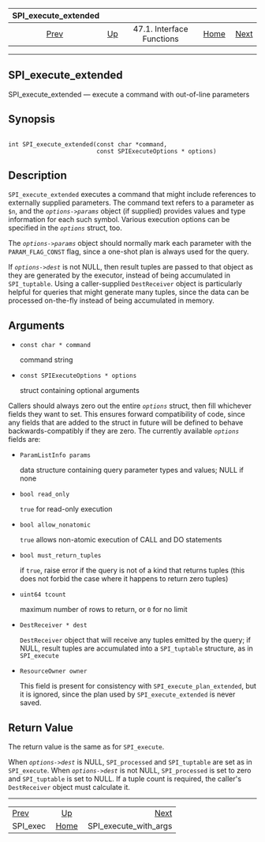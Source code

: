 <!--?xml version="1.0" encoding="UTF-8" standalone="no"?-->

|         SPI\_execute\_extended        |                                                      |                           |                                                       |                                                                 |
| :-----------------------------------: | :--------------------------------------------------- | :-----------------------: | ----------------------------------------------------: | --------------------------------------------------------------: |
| [Prev](spi-spi-exec.html "SPI_exec")  | [Up](spi-interface.html "47.1. Interface Functions") | 47.1. Interface Functions | [Home](index.html "PostgreSQL 17devel Documentation") |  [Next](spi-spi-execute-with-args.html "SPI_execute_with_args") |

***

## SPI\_execute\_extended

SPI\_execute\_extended — execute a command with out-of-line parameters

## Synopsis

```

int SPI_execute_extended(const char *command,
                         const SPIExecuteOptions * options)
```

## Description

`SPI_execute_extended` executes a command that might include references to externally supplied parameters. The command text refers to a parameter as `$n`, and the *`options->params`* object (if supplied) provides values and type information for each such symbol. Various execution options can be specified in the *`options`* struct, too.

The *`options->params`* object should normally mark each parameter with the `PARAM_FLAG_CONST` flag, since a one-shot plan is always used for the query.

If *`options->dest`* is not NULL, then result tuples are passed to that object as they are generated by the executor, instead of being accumulated in `SPI_tuptable`. Using a caller-supplied `DestReceiver` object is particularly helpful for queries that might generate many tuples, since the data can be processed on-the-fly instead of being accumulated in memory.

## Arguments

* `const char * command`

    command string

* `const SPIExecuteOptions * options`

    struct containing optional arguments

Callers should always zero out the entire *`options`* struct, then fill whichever fields they want to set. This ensures forward compatibility of code, since any fields that are added to the struct in future will be defined to behave backwards-compatibly if they are zero. The currently available *`options`* fields are:

* `ParamListInfo params`

    data structure containing query parameter types and values; NULL if none

* `bool read_only`

    `true` for read-only execution

* `bool allow_nonatomic`

    `true` allows non-atomic execution of CALL and DO statements

* `bool must_return_tuples`

    if `true`, raise error if the query is not of a kind that returns tuples (this does not forbid the case where it happens to return zero tuples)

* `uint64 tcount`

    maximum number of rows to return, or `0` for no limit

* `DestReceiver * dest`

    `DestReceiver` object that will receive any tuples emitted by the query; if NULL, result tuples are accumulated into a `SPI_tuptable` structure, as in `SPI_execute`

* `ResourceOwner owner`

    This field is present for consistency with `SPI_execute_plan_extended`, but it is ignored, since the plan used by `SPI_execute_extended` is never saved.

## Return Value

The return value is the same as for `SPI_execute`.

When *`options->dest`* is NULL, `SPI_processed` and `SPI_tuptable` are set as in `SPI_execute`. When *`options->dest`* is not NULL, `SPI_processed` is set to zero and `SPI_tuptable` is set to NULL. If a tuple count is required, the caller's `DestReceiver` object must calculate it.

***

|                                       |                                                       |                                                                 |
| :------------------------------------ | :---------------------------------------------------: | --------------------------------------------------------------: |
| [Prev](spi-spi-exec.html "SPI_exec")  |  [Up](spi-interface.html "47.1. Interface Functions") |  [Next](spi-spi-execute-with-args.html "SPI_execute_with_args") |
| SPI\_exec                             | [Home](index.html "PostgreSQL 17devel Documentation") |                                        SPI\_execute\_with\_args |
